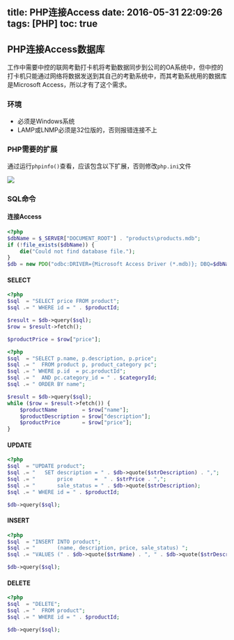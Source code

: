 title: PHP连接Access
date: 2016-05-31 22:09:26
tags: [PHP]
toc: true
---

## PHP连接Access数据库

工作中需要中控的联网考勤打卡机将考勤数据同步到公司的OA系统中，但中控的打卡机只能通过网络将数据发送到其自己的考勤系统中，而其考勤系统用的数据库是Microsoft Access，所以才有了这个需求。

### 环境

- 必须是Windows系统
- LAMP或LNMP必须是32位版的，否则报错连接不上

### PHP需要的扩展
<!-- more -->
通过运行`phpinfo()`查看，应该包含以下扩展，否则修改`php.ini`文件

![](/images/access_03.png)

### SQL命令

#### 连接Access

```php
<?php
$dbName = $_SERVER["DOCUMENT_ROOT"] . "products\products.mdb";
if (!file_exists($dbName)) {
    die("Could not find database file.");
}
$db = new PDO("odbc:DRIVER={Microsoft Access Driver (*.mdb)}; DBQ=$dbName; Uid=; Pwd=;");
```

#### SELECT

```php
<?php
$sql  = "SELECT price FROM product";
$sql .= " WHERE id = " . $productId;

$result = $db->query($sql);
$row = $result->fetch();

$productPrice = $row["price"];
```

```php
<?php
$sql  = "SELECT p.name, p.description, p.price";
$sql .= "  FROM product p, product_category pc";
$sql .= " WHERE p.id  = pc.productId";
$sql .= "  AND pc.category_id = " . $categoryId;
$sql .= " ORDER BY name";

$result = $db->query($sql);
while ($row = $result->fetch()) {
    $productName        = $row["name"];
    $productDescription = $row["description"];
    $productPrice       = $row["price"];
}
```
#### UPDATE

```php
<?php
$sql  = "UPDATE product";
$sql .= "   SET description = " . $db->quote($strDescription) . ",";
$sql .= "       price       =  " . $strPrice . ",";
$sql .= "       sale_status = " . $db->quote($strDescription);
$sql .= " WHERE id = " . $productId;

$db->query($sql);
```

#### INSERT

```php
<?php
$sql  = "INSERT INTO product";
$sql .= "       (name, description, price, sale_status) ";
$sql .= "VALUES (" . $db->quote($strName) . ", " . $db->quote($strDescription) . ", " . $strPrice . ", " . $db->quote($strStatus) . ")";

$db->query($sql);
```

#### DELETE

```php
<?php
$sql  = "DELETE";
$sql .= "  FROM product";
$sql .= " WHERE id = " . $productId;

$db->query($sql);
```




